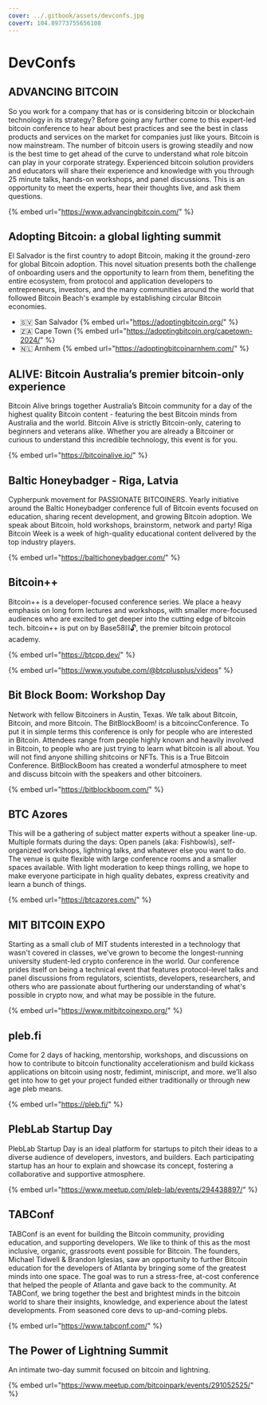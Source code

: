 ```yaml
---
cover: ../.gitbook/assets/devconfs.jpg
coverY: 104.89773755656108
---
```


# DevConfs

## ADVANCING BITCOIN&#x20;

So you work for a company that has or is considering bitcoin or blockchain technology in its strategy? Before going any further come to this expert-led bitcoin conference to hear about best practices and see the best in class products and services on the market for companies just like yours. Bitcoin is now mainstream. The number of bitcoin users is growing steadily and now is the best time to get ahead of the curve to understand what role bitcoin can play in your corporate strategy. Experienced bitcoin solution providers and educators will share their experience and knowledge with you through 25 minute talks, hands-on workshops, and panel discussions. This is an opportunity to meet the experts, hear their thoughts live, and ask them questions.&#x20;

{% embed url="https://www.advancingbitcoin.com/" %}

## Adopting Bitcoin: a global lighting summit

El‍ Salvador‍ is‍ the‍ first‍ country‍ to‍ adopt‍ Bitcoin,‍ making‍ it‍ the‍ ground-zero‍ for‍ global‍ Bitcoin‍ adoption.‍ This‍ novel‍ situation‍ presents‍ both‍ the‍ challenge‍ of‍ onboarding‍ users‍ and‍ the‍ opportunity‍ to‍ learn‍ from‍ them,‍ benefiting‍ the‍ entire‍ ecosystem,‍ from‍ protocol‍ and‍ application‍ developers‍ to‍ entrepreneurs,‍ investors,‍ and‍ the‍ many‍ communities‍ around‍ the‍ world‍ that‍ followed‍ Bitcoin‍ Beach's‍ example‍ by‍ establishing‍ circular‍ Bitcoin‍ economies.‍

- 🇸🇻 San Salvador {% embed url="https://adoptingbitcoin.org/" %}
- 🇿🇦 Cape Town {% embed url="https://adoptingbitcoin.org/capetown-2024/" %}
- 🇳🇱 Arnhem {% embed url="https://adoptingbitcoinarnhem.com/" %}

## ALIVE: Bitcoin Australia’s premier bitcoin-only experience

Bitcoin Alive brings together Australia’s Bitcoin community for a day of the highest quality Bitcoin content - featuring the best Bitcoin minds from Australia and the world. Bitcoin Alive is strictly Bitcoin-only, catering to beginners and veterans alike. Whether you are already a Bitcoiner or curious to understand this incredible technology, this event is for you.

{% embed url="https://bitcoinalive.io/" %}

## Baltic Honeybadger - Riga, Latvia

Cypherpunk movement for PASSIONATE BITCOINERS. Yearly initiative around the Baltic Honeybadger conference full of Bitcoin events focused on education, sharing recent development, and growing Bitcoin adoption. We speak about Bitcoin, hold workshops, brainstorm, network and party! Riga Bitcoin Week is a week of high-quality educational content delivered by the top industry players.

{% embed url="https://baltichoneybadger.com/" %}

## Bitcoin++

Bitcoin++ is a developer-focused conference series. We place a heavy emphasis on long form lectures and workshops, with smaller more-focused audiences who are excited to get deeper into the cutting edge of bitcoin tech. bitcoin++ is put on by Base58⛓🔓, the premier bitcoin protocol academy.

{% embed url="https://btcpp.dev/" %}

{% embed url="https://www.youtube.com/@btcplusplus/videos" %}

## Bit Block Boom: Workshop Day

Network with fellow Bitcoiners in Austin, Texas. We talk about Bitcoin, Bitcoin, and more Bitcoin. The BitBlockBoom! is a bitcoincConference. To put it in simple terms this conference is only for people who are interested in Bitcoin. Attendees range from people highly known and heavily involved in Bitcoin, to people who are just trying to learn what bitcoin is all about. You will not find anyone shilling shitcoins or NFTs. This is a True Bitcoin Conference. BitBlockBoom has created a wonderful atmosphere to meet and discuss bitcoin with the speakers and other bitcoiners.

{% embed url="https://bitblockboom.com/" %}

## BTC Azores

This will be a gathering of subject matter experts without a speaker line-up. Multiple formats during the days: Open panels (aka: Fishbowls), self-organized workshops, lightning talks, and whatever else you want to do. The venue is quite flexible with large conference rooms and a smaller spaces available. With light moderation to keep things rolling, we hope to make everyone participate in high quality debates, express creativity and learn a bunch of things.

{% embed url="https://btcazores.com/" %}

## MIT BITCOIN EXPO

Starting as a small club of MIT students interested in a technology that wasn't covered in classes, we've grown to become the longest-running university student-led crypto conference in the world. Our conference prides itself on being a technical event that features protocol-level talks and panel discussions from regulators, scientists, developers, researchers, and others who are passionate about furthering our understanding of what's possible in crypto now, and what may be possible in the future.&#x20;

{% embed url="https://www.mitbitcoinexpo.org/" %}

## pleb.fi&#x20;

Come for 2 days of hacking, mentorship, workshops, and discussions on how to contribute to bitcoin functionality accelerationism and build kickass applications on bitcoin using nostr, fedimint, miniscript, and more. we’ll also get into how to get your project funded either traditionally or through new age pleb means.

{% embed url="https://pleb.fi/" %}

## PlebLab Startup Day

PlebLab Startup Day is an ideal platform for startups to pitch their ideas to a diverse audience of developers, investors, and builders. Each participating startup has an hour to explain and showcase its concept, fostering a collaborative and supportive atmosphere.

{% embed url="https://www.meetup.com/pleb-lab/events/294438897/" %}

## TABConf

TABConf is an event for building the Bitcoin community, providing education, and supporting developers. We like to think of this as the most inclusive, organic, grassroots event possible for Bitcoin. The founders, Michael Tidwell & Brandon Iglesias, saw an opportunity to further Bitcoin education for the developers of Atlanta by bringing some of the greatest minds into one space. The goal was to run a stress-free, at-cost conference that helped the people of Atlanta and gave back to the community. At TABConf, we bring together the best and brightest minds in the bitcoin world to share their insights, knowledge, and experience about the latest developments. From seasoned core devs to up-and-coming plebs.

{% embed url="https://www.tabconf.com/" %}

## The Power of Lightning Summit

An intimate two-day summit focused on bitcoin and lightning.

{% embed url="https://www.meetup.com/bitcoinpark/events/291052525/" %}
